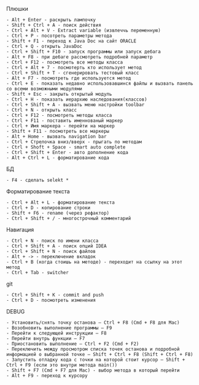 Плюшки

	- Alt + Enter - раскрыть лампочку
	- Shift + Ctrl + A - поиск действия 
	- Ctrl + Alt + V - Extract variable (извлеччь переменную)
	- Ctrl + P - посотреть параметры метода
	- Shift + F1 - переход к Java Doc на сайт ORACLE
	- Ctrl + Q - открыть JavaDoc
	- Ctrl + Shift + F10 - запуск программы или запуск дебага
	- Alt + F8 - при дебаге рассмотреть подробней параметр
	- Ctrl + F12 - посмотреть все методы класса
	- Ctrl + Alt + 7 - посмотерть кто использует метод
	- Ctrl + Shift + T - сгенерировать тестовый класс       
	- Alt + F7 - посмотреть где используется метод
	- Ctrl + E - показать недавно использовавшинся файлы и вызвать панель со всеми возможными модулями
	- Shift + Esc - закрыть открытый модуль
	- Ctrl + H - показать иерархию наследования(классов)
	- Ctrl + Shift + A - вызвать меню настройки toolbar
	- Ctrl + N - открыть класс
	- Ctrl + F12 - посмотреть методы класса
	- Ctrl + F11 - поставить именнованый маркер 
	- Ctrl + Имя маркера - перейти на маркер
    - Shift + F11 - посмотреть все маркеры
    - Alt + Home - вызвать navigation bar
    - Ctrl + Стрелочка вниз/вверх - прыгать по методам
    - Ctrl + Shoft + Space - smart auto complete
    - Ctrl + Shift + Enter - авто дополнение кода
    - Alt + Ctrl + L - форматирование кода
БД

	- F4 - сделать selekt *


Форматирование текста

	- Ctrl + Alt + L - форматирование текста
	- Ctrl + D - копирование строки
	- Shift + F6 - rename (через рефактор)
	- Ctrl + Shift + / - многострочный комментарий

Навигация

	- Ctrl + N - поиск по имени класса
	- Ctrl + Shift + A - поиск опций IDEA
	- Ctrl + Shift + N - поиск файлов
	- Alt + -> - переключение вкладок
	- Ctrl + B (когда стоишь на методе) - переходит на ссылку на этот метод
	- Ctrl + Tab - switcher

git

	- Ctrl + Shift + K - commit and push
	- Ctrl + D - посмотреть изменения
	
DEBUG
    
    - Установить/снять точку останова — Ctrl + F8 (Cmd + F8 для Mac)
    - Возобновить выполнение программы — F9
    - Перейти к следующей инструкции — F8
    - Перейти внутрь функции — F7
    - Приостановить выполнение — Ctrl + F2 (Cmd + F2)
    - Переключить между просмотром списка точек останова и подробной информацией о выбранной точке — Shift + Ctrl + F8 (Shift + Ctrl + F8)
    - Запустить отладку кода с точки на которой стоит курсор — Shift + Ctrl + F9 (если это внутри метода main())
    - Shift + F7 (Cmd + F7 для Mac) - выбор метода в который перейти
    - Alt + F9 - переход к курсору
    
